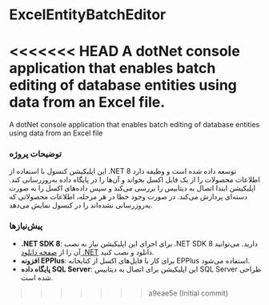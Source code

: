 # ExcelEntityBatchEditor
<<<<<<< HEAD
A dotNet console application that enables batch editing of database entities using data from an Excel file.
=======
A dotNet console application that enables batch editing of database entities using data from an Excel file

### توضیحات پروژه

این اپلیکیشن کنسول با استفاده از .NET 8 توسعه داده شده است و وظیفه دارد اطلاعات محصولات را از یک فایل اکسل بخواند و آن‌ها را در پایگاه داده به‌روزرسانی کند. اپلیکیشن ابتدا اتصال به دیتابیس را بررسی می‌کند و سپس داده‌های اکسل را به صورت دسته‌ای پردازش می‌کند. در صورت وجود خطا در هر مرحله، اطلاعات محصولاتی که به‌روزرسانی نشده‌اند را در کنسول نمایش می‌دهد.

### پیش‌نیازها

- **.NET SDK 8**: برای اجرای این اپلیکیشن نیاز به نصب .NET SDK 8 دارید. می‌توانید آن را از [صفحه دانلود .NET](https://dotnet.microsoft.com/download/dotnet/8.0) دانلود و نصب کنید.
- **افزونه EPPlus**: برای کار با فایل‌های اکسل از کتابخانه EPPlus استفاده می‌شود.
- **پایگاه داده SQL Server**: این اپلیکیشن برای اتصال به دیتابیس SQL Server طراحی شده است.
>>>>>>> a9eae5e (Initial commit)
